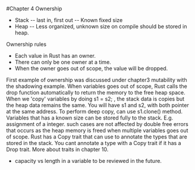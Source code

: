 #Chapter 4 Ownership
- Stack
-- last in, first out
-- Known fixed size
- Heap
-- Less organized, unknown size on compile should be stored in heap.

Ownership rules
- Each value in Rust has an owner.
- There can only be one owner at a time.
- When the owner goes out of scope, the value will be dropped.

First example of ownership was discussed under chapter3 mutability with the shadowing example.
When variables goes out of scope, Rust calls the drop function automatically to return the memory to the free heap space.
When we 'copy' variables by doing s1 = s2; , the stack data is copies but the heap data remains the same. You will have s1 and s2, with both pointer at the same address.
To perform deep copy, can use s1.clone() method.
Variables that has a known size can be stored fully to the stack. E.g. assignment of a integer.
such cases are not affected by double free errors that occurs as the heap memory is freed when multiple variables goes out of scope.
Rust has a Copy trait that can use to annotate the types that are stored in the stack. You cant annotate a type with a Copy trait if it has a Drop trait.
More about traits in chapter 10.


- capacity vs length in a variable to be reviewed in the future.

